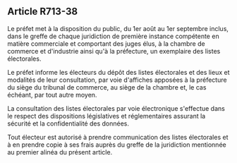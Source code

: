 Article R713-38
----
Le préfet met à la disposition du public, du 1er août au 1er septembre inclus,
dans le greffe de chaque juridiction de première instance compétente en matière
commerciale et comportant des juges élus, à la chambre de commerce et
d'industrie ainsi qu'à la préfecture, un exemplaire des listes électorales.

Le préfet informe les électeurs du dépôt des listes électorales et des lieux et
modalités de leur consultation, par voie d'affiches apposées à la préfecture du
siège du tribunal de commerce, au siège de la chambre et, le cas échéant, par
tout autre moyen.

La consultation des listes électorales par voie électronique s'effectue dans le
respect des dispositions législatives et réglementaires assurant la sécurité et
la confidentialité des données.

Tout électeur est autorisé à prendre communication des listes électorales et à
en prendre copie à ses frais auprès du greffe de la juridiction mentionnée au
premier alinéa du présent article.

